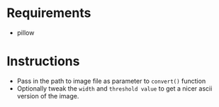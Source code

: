 # Requirements
- pillow
#  
# Instructions
- Pass in the path to image file as parameter to `convert()` function
- Optionally tweak the `width` and `threshold value` to get a nicer ascii version of the image.
